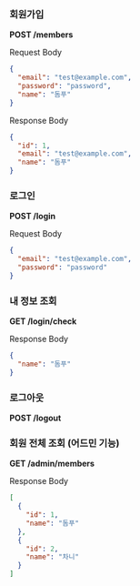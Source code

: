 ### 회원가입

**POST /members**

Request Body

```json
{
  "email": "test@example.com",
  "password": "password",
  "name": "돔푸"
}
```

Response Body

```json
{
  "id": 1,
  "email": "test@example.com",
  "name": "돔푸"
}
```

### 로그인

**POST /login**

Request Body

```json
{
  "email": "test@example.com",
  "password": "password"
}
```

### 내 정보 조회

**GET /login/check**

Response Body

```json
{
  "name": "돔푸"
}
```

### 로그아웃

**POST /logout**

### 회원 전체 조회 (어드민 기능)

**GET /admin/members**

Response Body

```json
[
  {
    "id": 1,
    "name": "돔푸"
  },
  {
    "id": 2,
    "name": "차니"
  }
]

```
